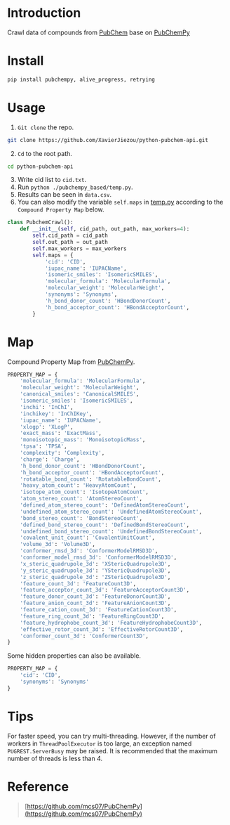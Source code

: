 # Introduction
Crawl data of compounds from [PubChem](https://pubchem.ncbi.nlm.nih.gov/) base on [PubChemPy](https://github.com/mcs07/PubChemPy)
# Install
```bash
pip install pubchempy, alive_progress, retrying
```
# Usage
1. `Git clone` the repo.
```bash
git clone https://github.com/XavierJiezou/python-pubchem-api.git
```
2. `Cd` to the root path.
```bash
cd python-pubchem-api
```
3. Write cid list to `cid.txt`.
4. Run `python ./pubchempy_based/temp.py`.
5. Results can be seen in `data.csv`.
6. You can also modify the variable `self.maps` in [temp.py](temp.py) according to the `Compound Property Map` below.
```python
class PubchemCrawl():
    def __init__(self, cid_path, out_path, max_workers=4):
        self.cid_path = cid_path
        self.out_path = out_path
        self.max_workers = max_workers
        self.maps = {
            'cid': 'CID',
            'iupac_name': 'IUPACName',
            'isomeric_smiles': 'IsomericSMILES',
            'molecular_formula': 'MolecularFormula',
            'molecular_weight': 'MolecularWeight',
            'synonyms': 'Synonyms',
            'h_bond_donor_count': 'HBondDonorCount',
            'h_bond_acceptor_count': 'HBondAcceptorCount',
        }
```
# Map
Compound Property Map from [PubChemPy](https://github.com/mcs07/PubChemPy).
```python
PROPERTY_MAP = {
    'molecular_formula': 'MolecularFormula',
    'molecular_weight': 'MolecularWeight',
    'canonical_smiles': 'CanonicalSMILES',
    'isomeric_smiles': 'IsomericSMILES',
    'inchi': 'InChI',
    'inchikey': 'InChIKey',
    'iupac_name': 'IUPACName',
    'xlogp': 'XLogP',
    'exact_mass': 'ExactMass',
    'monoisotopic_mass': 'MonoisotopicMass',
    'tpsa': 'TPSA',
    'complexity': 'Complexity',
    'charge': 'Charge',
    'h_bond_donor_count': 'HBondDonorCount',
    'h_bond_acceptor_count': 'HBondAcceptorCount',
    'rotatable_bond_count': 'RotatableBondCount',
    'heavy_atom_count': 'HeavyAtomCount',
    'isotope_atom_count': 'IsotopeAtomCount',
    'atom_stereo_count': 'AtomStereoCount',
    'defined_atom_stereo_count': 'DefinedAtomStereoCount',
    'undefined_atom_stereo_count': 'UndefinedAtomStereoCount',
    'bond_stereo_count': 'BondStereoCount',
    'defined_bond_stereo_count': 'DefinedBondStereoCount',
    'undefined_bond_stereo_count': 'UndefinedBondStereoCount',
    'covalent_unit_count': 'CovalentUnitCount',
    'volume_3d': 'Volume3D',
    'conformer_rmsd_3d': 'ConformerModelRMSD3D',
    'conformer_model_rmsd_3d': 'ConformerModelRMSD3D',
    'x_steric_quadrupole_3d': 'XStericQuadrupole3D',
    'y_steric_quadrupole_3d': 'YStericQuadrupole3D',
    'z_steric_quadrupole_3d': 'ZStericQuadrupole3D',
    'feature_count_3d': 'FeatureCount3D',
    'feature_acceptor_count_3d': 'FeatureAcceptorCount3D',
    'feature_donor_count_3d': 'FeatureDonorCount3D',
    'feature_anion_count_3d': 'FeatureAnionCount3D',
    'feature_cation_count_3d': 'FeatureCationCount3D',
    'feature_ring_count_3d': 'FeatureRingCount3D',
    'feature_hydrophobe_count_3d': 'FeatureHydrophobeCount3D',
    'effective_rotor_count_3d': 'EffectiveRotorCount3D',
    'conformer_count_3d': 'ConformerCount3D',
}
```
Some hidden properties can also be available.
```python
PROPERTY_MAP = {
    'cid': 'CID',
    'synonyms': 'Synonyms'
}
```
# Tips
For faster speed, you can try multi-threading. However, if the number of workers in `ThreadPoolExecutor` is too large, an exception named `PUGREST.ServerBusy` may be raised. It is recommended that the maximum number of threads is less than 4.
# Reference
> [https://github.com/mcs07/PubChemPy](https://github.com/mcs07/PubChemPy)